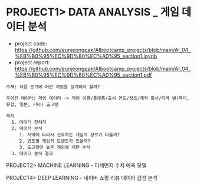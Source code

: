 # PROJECT1> DATA ANALYSIS _ 게임 데이터 분석
   - project code: https://github.com/eunjeongpak/AIbootcamp_projects/blob/main/AI_04_%EB%B0%95%EC%9D%80%EC%A0%95_section1.ipynb
   - project report: https://github.com/eunjeongpak/AIbootcamp_projects/blob/main/AI_04_%EB%B0%95%EC%9D%80%EC%A0%95_section1.pdf
  
    주제: 다음 분기에 어떤 게임을 설계해야 할까?
    
    주어진 데이터: 게임 데이터 -> 게임 이름/플랫폼/출시 연도/장르/제작 회사/지역 별(북미, 유럽, 일본, 기타) 출고량
    
    목차
      1. 데이터 전처리
      2. 데이터 분석
         1. 지역에 따라서 선호하는 게임의 장르가 다를까?
         2. 연도별 게임의 트렌드가 있을까? 
         3. 출고량이 높은 게임에 대한 분석
      3. 데이터 분석 결과


PROJECT2> MACHINE LEARNING - 미세먼지 수치 예측 모델

PROJECT4> DEEP LEARNING - 네이버 쇼핑 리뷰 데이터 감성 분석 
